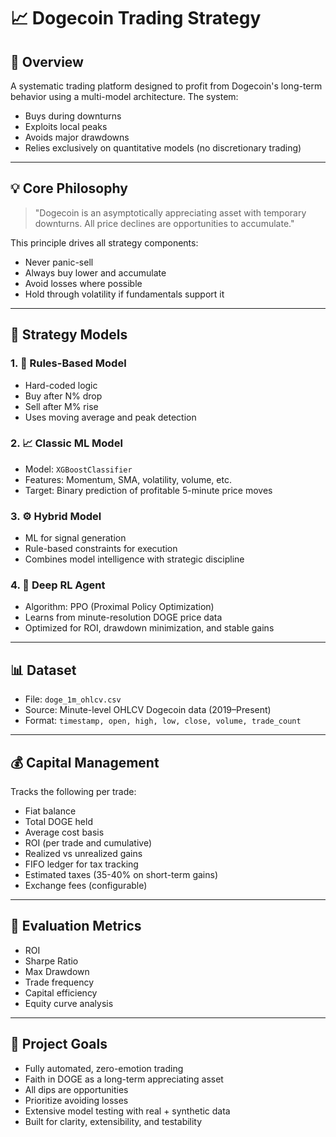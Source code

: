 # 📈 Dogecoin Trading Strategy

## 🔗 Overview

A systematic trading platform designed to profit from Dogecoin's long-term behavior using a multi-model architecture. The system:

* Buys during downturns
* Exploits local peaks
* Avoids major drawdowns
* Relies exclusively on quantitative models (no discretionary trading)

---

## 💡 Core Philosophy

> "Dogecoin is an asymptotically appreciating asset with temporary downturns. All price declines are opportunities to accumulate."

This principle drives all strategy components:

* Never panic-sell
* Always buy lower and accumulate
* Avoid losses where possible
* Hold through volatility if fundamentals support it

---

## 🔬 Strategy Models

### 1. 🧱 Rules-Based Model

* Hard-coded logic
* Buy after N% drop
* Sell after M% rise
* Uses moving average and peak detection

### 2. 📈 Classic ML Model

* Model: `XGBoostClassifier`
* Features: Momentum, SMA, volatility, volume, etc.
* Target: Binary prediction of profitable 5-minute price moves

### 3. ⚙️ Hybrid Model

* ML for signal generation
* Rule-based constraints for execution
* Combines model intelligence with strategic discipline

### 4. 🧠 Deep RL Agent

* Algorithm: PPO (Proximal Policy Optimization)
* Learns from minute-resolution DOGE price data
* Optimized for ROI, drawdown minimization, and stable gains

---

## 📊 Dataset

* File: `doge_1m_ohlcv.csv`
* Source: Minute-level OHLCV Dogecoin data (2019–Present)
* Format: `timestamp, open, high, low, close, volume, trade_count`

---

## 💰 Capital Management

Tracks the following per trade:

* Fiat balance
* Total DOGE held
* Average cost basis
* ROI (per trade and cumulative)
* Realized vs unrealized gains
* FIFO ledger for tax tracking
* Estimated taxes (35-40% on short-term gains)
* Exchange fees (configurable)

---

## 📅 Evaluation Metrics

* ROI
* Sharpe Ratio
* Max Drawdown
* Trade frequency
* Capital efficiency
* Equity curve analysis

---

## 🔹 Project Goals

* Fully automated, zero-emotion trading
* Faith in DOGE as a long-term appreciating asset
* All dips are opportunities
* Prioritize avoiding losses
* Extensive model testing with real + synthetic data
* Built for clarity, extensibility, and testability
